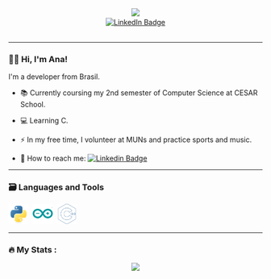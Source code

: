 <div id="header" align="center">
  <img src="https://media.giphy.com/media/SYHz66JfYHbBtZXjHy/giphy.gif" width="200"/>

<div id="badges">
    <a href="https://www.linkedin.com/in/anabeatrizxalves/">
        <img src= "https://img.shields.io/badge/LinkedIn-white?style=for-the-badge&logo=linkedin&logoColor=black" alt="LinkedIn Badge"/>
    </a>
    </div>
    <img src="https://komarev.com/ghpvc/?username=anabxalves&style=flat-square&color=blue" alt=""/>
</div>

---

### :woman_technologist: Hi, I'm Ana!
I'm a developer from Brasil.

- :books: Currently coursing my 2nd semester of Computer Science at CESAR School.

- :computer: Learning C.

- :zap: In my free time, I volunteer at MUNs and practice sports and music.

- :email: How to reach me: [![Linkedin Badge](https://img.shields.io/badge/-anabxalves-white?style=flat&logo=Linkedin&logoColor=black)](https://www.linkedin.com/in/anabeatrizxalves/)

---
### :card_file_box: Languages and Tools

<div>
  <img src="https://github.com/devicons/devicon/blob/master/icons/python/python-original.svg" title="Python" alt="Python" width="40" height="40"/>&nbsp;
  <img src="https://github.com/devicons/devicon/blob/master/icons/arduino/arduino-original.svg" title="Arduino" alt="Arduino" width="40" height="40"/>&nbsp;
  <img src="https://github.com/devicons/devicon/blob/master/icons/cplusplus/cplusplus-line.svg" title="C++" alt="C++" width="40" height="40"/>&nbsp;
</div>

---

### :fire: My Stats :

<div align="center">
  <a href="https://github.com/anabxalves">
  <img height="150em" src="https://github-readme-stats.vercel.app/api?username=anabxalves&show_icons=true&theme=dark&include_all_commits=true&count_private=true"/>
</div>

